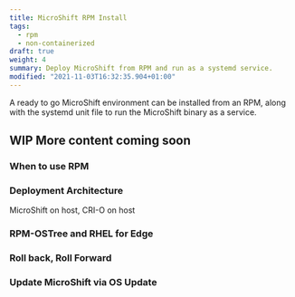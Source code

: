 ```yaml
---
title: MicroShift RPM Install
tags:
  - rpm
  - non-containerized
draft: true
weight: 4
summary: Deploy MicroShift from RPM and run as a systemd service.
modified: "2021-11-03T16:32:35.904+01:00"
---
```


A ready to go MicroShift environment can be installed from an RPM, along with the systemd unit file to run the MicroShift binary as a service.

## WIP More content coming soon

### When to use RPM

### Deployment Architecture

MicroShift on host, CRI-O on host

### RPM-OSTree and RHEL for Edge

### Roll back, Roll Forward

### Update MicroShift via OS Update
